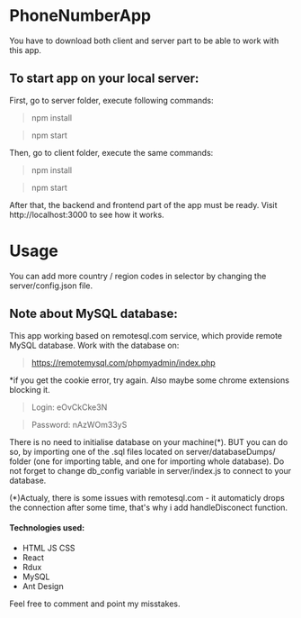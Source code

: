 # PhoneNumberApp

You have to download both client and server part to be able to work with this app.
## To start app on your local server:
First, go to server folder, execute following commands:
>npm install

>npm start

Then, go to client folder, execute the same commands:
>npm install

>npm start

After that, the backend and frontend part of the app must be ready. Visit http://localhost:3000 to see how it works.
# Usage
You can add more country / region codes in selector by changing the server/config.json file.

## Note about MySQL database:
This app working based on remotesql.com service, which provide remote MySQL database. Work with the database on:
>https://remotemysql.com/phpmyadmin/index.php

*if you get the cookie error, try again. Also maybe some chrome extensions blocking it.
>Login: eOvCkCke3N

>Password: nAzWOm33yS

There is no need to initialise database on your machine(*). BUT you can do so, by importing one of the .sql files located on server/databaseDumps/ folder
(one for importing table, and one for importing whole database). Do not forget to change db_config variable in server/index.js to connect to your database.

(*)Actualy, there is some issues with remotesql.com - it automaticly drops the connection after some time, that's why i add handleDisconect function.

#### Technologies used: 
- HTML JS CSS
- React
- Rdux
- MySQL
- Ant Design

Feel free to comment and point my misstakes.
